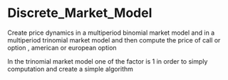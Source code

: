# Discrete_Market_Model
Create price dynamics  in a multiperiod binomial market model and in a multiperiod trinomial market model and then compute the price of call or option , american or european option

In the trinomial market model one of the factor is 1 in order to simply computation and create a simple algorithm 
